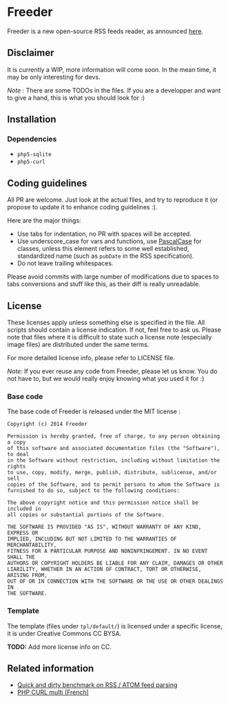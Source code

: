 Freeder
=======

Freeder is a new open-source RSS feeds reader, as announced [here](http://phyks.me/2014/07/lecteur_rss_ideal.html).


Disclaimer
----------

It is currently a WIP, more information will come soon. In the mean time, it may be only interesting for devs.

_Note :_ There are some TODOs in the files. If you are a developper and want to give a hand, this is what you should look for :)

Installation
------------

### Dependencies

 * `php5-sqlite`
 * `php5-curl`

Coding guidelines
-----------------

All PR are welcome. Just look at the actual files, and try to reproduce it (or propose to update it to enhance coding guidelines :).

Here are the major things:
* Use tabs for indentation, no PR with spaces will be accepted.
* Use underscore\_case for vars and functions, use [PascalCase](https://fr.wikipedia.org/wiki/PascalCase) for classes, unless this element refers to some well established, standardized name (such as `pubDate` in the RSS specification).
* Do not leave trailing whitespaces.

Please avoid commits with large number of modifications due to spaces to tabs conversions and stuff like this, as their diff is really unreadable.


License
-------

These licenses apply unless something else is specified in the file. All scripts should contain a license indication. If not, feel free to ask us. Please note that files where it is difficult to state such a license note (especially image files) are distributed under the same terms.

For more detailed license info, please refer to LICENSE file.

_Note:_ If you ever reuse any code from Freeder, please let us know. You do not have to, but we would really enjoy knowing what you used it for :)

### Base code
The base code of Freeder is released under the MIT license :
```
Copyright (c) 2014 Freeder

Permission is hereby granted, free of charge, to any person obtaining a copy
of this software and associated documentation files (the "Software"), to deal
in the Software without restriction, including without limitation the rights
to use, copy, modify, merge, publish, distribute, sublicense, and/or sell
copies of the Software, and to permit persons to whom the Software is
furnished to do so, subject to the following conditions:

The above copyright notice and this permission notice shall be included in
all copies or substantial portions of the Software.

THE SOFTWARE IS PROVIDED "AS IS", WITHOUT WARRANTY OF ANY KIND, EXPRESS OR
IMPLIED, INCLUDING BUT NOT LIMITED TO THE WARRANTIES OF MERCHANTABILITY,
FITNESS FOR A PARTICULAR PURPOSE AND NONINFRINGEMENT. IN NO EVENT SHALL THE
AUTHORS OR COPYRIGHT HOLDERS BE LIABLE FOR ANY CLAIM, DAMAGES OR OTHER
LIABILITY, WHETHER IN AN ACTION OF CONTRACT, TORT OR OTHERWISE, ARISING FROM,
OUT OF OR IN CONNECTION WITH THE SOFTWARE OR THE USE OR OTHER DEALINGS IN
THE SOFTWARE.
```


### Template
The template (files under `tpl/default/`) is licensed under a specific license, it is under Creative Commons CC BYSA.

**TODO:** Add more license info on CC.


Related information
-------------------

* [Quick and dirty benchmark on RSS / ATOM feed parsing](http://phyks.me/2014/07/benchmark_rss.html)
* [PHP CURL multi (French)](http://lehollandaisvolant.net/index.php?d=2014/05/20/19/21/36-php-faire-plusieurs-requetes-http-simultanees-avec-curl)
